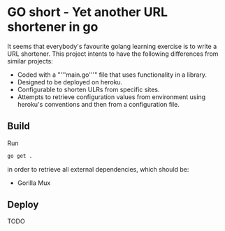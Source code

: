# GO short - Yet another URL shortener in go

It seems that everybody's favourite golang learning exercise is to write a URL shortener. This project intents to have the following differences from similar projects:

* Coded with a "'''main.go'''" file that uses functionality in a library.
* Designed to be deployed on heroku.
* Configurable to shorten ULRs from specific sites.
* Attempts to retrieve configuration values from environment using heroku's conventions and then from a configuration file.

## Build

Run
```bash
go get .
```
in order to retrieve all external dependencies, which should be:

* Gorilla Mux

## Deploy

TODO
